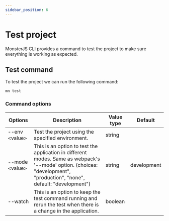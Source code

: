```yaml
---
sidebar_position: 6
---
```


# Test project

MonsterJS CLI provides a command to test the project to make sure everything is working as expected.

## Test command

To test the project we can run the following command:

```bash
mn test
```

### Command options

| Options | Description | Value type | Default |
| --- | --- | --- | --- |
| --env <value\> | Test the project using the specified environment. | string | |
| --mode <value\> | This is an option to test the application in different modes. Same as webpack's '--mode' option. (choices: "development", "production", "none", default: "development") | string | development |
| --watch | This is an option to keep the test command running and rerun the test when there is a change in the application. | boolean | |
